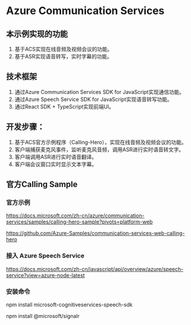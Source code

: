 # Azure Communication Services 

## 本示例实现的功能
1.	基于ACS实现在线音频及视频会议的功能。
2.	基于ASR实现语音转写，实时字幕的功能。

## 技术框架
1.	通过Azure Communication Services SDK for JavaScript实现通信功能。
2.	通过Azure Speech Service SDK for JavaScript实现语音转写功能。
3.	通过React SDK + TypeScript实现前端UI。

## 开发步骤：
1.	基于ACS官方示例程序（Calling-Hero），实现在线音频及视频会议的功能。
2.	客户端捕获麦克风事件，监听麦克风音频，调用ASR进行实时语音转文字。
3.	客户端调用ASR进行实时语音翻译。
4.	客户端会议窗口实时显示文本字幕。



## 官方Calling Sample

### 官方示例
https://docs.microsoft.com/zh-cn/azure/communication-services/samples/calling-hero-sample?pivots=platform-web


https://github.com/Azure-Samples/communication-services-web-calling-hero


### 接入 Azure Speech Service

https://docs.microsoft.com/zh-cn/javascript/api/overview/azure/speech-service?view=azure-node-latest


### 安装命令
npm install microsoft-cognitiveservices-speech-sdk

npm install @microsoft/signalr

